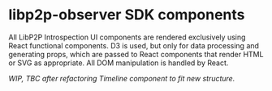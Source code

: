 # libp2p-observer SDK components

All LibP2P Introspection UI components are rendered exclusively using React functional components. D3 is used, but only for data processing and generating props, which are passed to React components that render HTML or SVG as appropriate. All DOM manipulation is handled by React.

_WIP, TBC after refactoring Timeline component to fit new structure._
